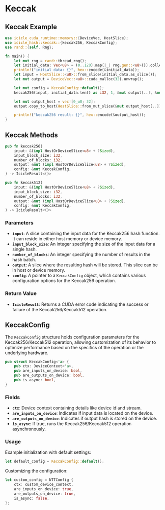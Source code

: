# Keccak

## Keccak Example

```rust
use icicle_cuda_runtime::memory::{DeviceVec, HostSlice};
use icicle_hash::keccak::{keccak256, KeccakConfig};
use rand::{self, Rng};

fn main() {
    let mut rng = rand::thread_rng();
    let initial_data: Vec<u8> = (0..120).map(|_| rng.gen::<u8>()).collect();
    println!("initial data: {}", hex::encode(&initial_data));
    let input = HostSlice::<u8>::from_slice(initial_data.as_slice());
    let mut output = DeviceVec::<u8>::cuda_malloc(32).unwrap();

    let mut config = KeccakConfig::default();
    keccak256(input, initial_data.len() as i32, 1, &mut output[..], &mut config).expect("Failed to execute keccak256 hashing");

    let mut output_host = vec![0_u8; 32];
    output.copy_to_host(HostSlice::from_mut_slice(&mut output_host[..])).unwrap();

    println!("keccak256 result: {}", hex::encode(&output_host));
}
```

## Keccak Methods

```rust
pub fn keccak256(
    input: &(impl HostOrDeviceSlice<u8> + ?Sized),
    input_block_size: i32,
    number_of_blocks: i32,
    output: &mut (impl HostOrDeviceSlice<u8> + ?Sized),
    config: &mut KeccakConfig,
) -> IcicleResult<()>

pub fn keccak512(
    input: &(impl HostOrDeviceSlice<u8> + ?Sized),
    input_block_size: i32,
    number_of_blocks: i32,
    output: &mut (impl HostOrDeviceSlice<u8> + ?Sized),
    config: &mut KeccakConfig,
) -> IcicleResult<()> 
```

### Parameters

- **`input`**: A slice containing the input data for the Keccak256 hash function. It can reside in either host memory or device memory.
- **`input_block_size`**: An integer specifying the size of the input data for a single hash.
- **`number_of_blocks`**: An integer specifying the number of results in the hash batch.
- **`output`**: A slice where the resulting hash will be stored. This slice can be in host or device memory.
- **`config`**: A pointer to a `KeccakConfig` object, which contains various configuration options for the Keccak256 operation.

### Return Value

- **`IcicleResult`**: Returns a CUDA error code indicating the success or failure of the Keccak256/Keccak512 operation.

## KeccakConfig

The `KeccakConfig` structure holds configuration parameters for the Keccak256/Keccak512 operation, allowing customization of its behavior to optimize performance based on the specifics of the operation or the underlying hardware.

```rust
pub struct KeccakConfig<'a> {
    pub ctx: DeviceContext<'a>,
    pub are_inputs_on_device: bool,
    pub are_outputs_on_device: bool,
    pub is_async: bool,
}
```

### Fields

- **`ctx`**: Device context containing details like device id and stream.
- **`are_inputs_on_device`**: Indicates if input data is located on the device.
- **`are_outputs_on_device`**: Indicates if output hash is stored on the device.
- **`is_async`**: If true, runs the Keccak256/Keccak512 operation asynchronously.

### Usage

Example initialization with default settings:

```rust
let default_config = KeccakConfig::default();
```

Customizing the configuration:

```rust
let custom_config = NTTConfig {
    ctx: custom_device_context,
    are_inputs_on_device: true,
    are_outputs_on_device: true,
    is_async: false,
};
```